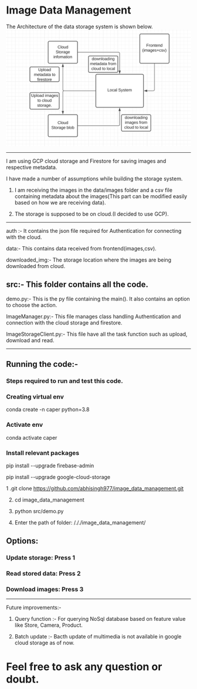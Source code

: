 # Image Data Management

The Architecture of the data storage system is shown below.
![alt image here](flow.png)

 
----------------------------------
I am using GCP cloud storage and Firestore for saving images and respective metadata.
 
I have made a number of assumptions while building the storage system.
 
1. I am receiving the images in the data/images folder and a csv file containing metadata about the images(This part can be modified easily based on how we are receiving data).
 
2. The storage is supposed to be on cloud.(I decided to use GCP).
--------------------------------------
 
 
auth :- It contains the json file required for Authentication for connecting with the cloud.
 
data:- This contains data received from frontend(images,csv).
 
downloaded_img:- The storage location where the images are being downloaded from cloud.
 
src:- This folder contains all the code.
--------------------------------------------------
demo.py:- This is the py file containing the main(). It also contains an option to choose the action.
 
ImageManager.py:- This  file manages class handling Authentication and connection with the cloud storage and firestore.
 
ImageStorageClient.py:- This file have all the task function such as upload, download and read.
 
---------------------------------------------------
 
 
## Running the code:-
 
### Steps required to run and test this code.
 
### Creating virtual env
 
conda create -n caper python=3.8
 
### Activate env
 
conda activate caper
 
### Install relevant packages
 
pip install --upgrade firebase-admin
 
pip install --upgrade google-cloud-storage
 
 
 
1 .git clone https://github.com/abhisingh977/image_data_management.git
 
2. cd image_data_management
 
3. python src/demo.py
 
4. Enter the path of folder: /././image_data_management/
 
## Options:
 
### Update storage: Press 1
          
### Read stored data: Press 2
          
### Download images: Press 3
 
 
-------------------------------------------------------

 Future improvements:-
 
 1. Query function :- For querying NoSql database based on feature value like Store, Camera, Product.

 2. Batch update :- Bacth update of multimedia is not available in google cloud storage as of now. 
 
 
 
 
 
# Feel free to ask any question or doubt.
 
